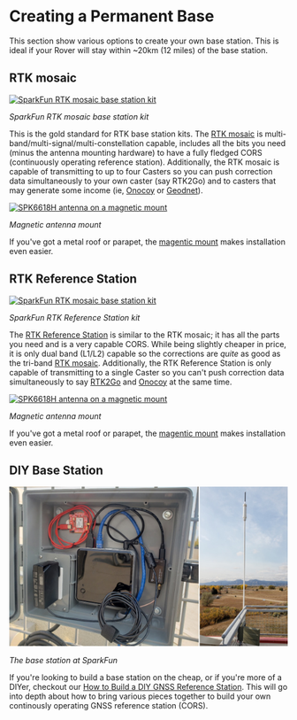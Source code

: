 # Creating a Permanent Base

This section show various options to create your own base station. This is ideal if your Rover will stay within ~20km (12 miles) of the base station.

## RTK mosaic

[![SparkFun RTK mosaic base station kit](https://cdn.sparkfun.com/r/455-455/assets/parts/2/4/0/7/2/23748-RTK-Mosaic-X5-Kit-All-Feature.jpg)](https://www.sparkfun.com/products/23748)

*SparkFun RTK mosaic base station kit*

This is the gold standard for RTK base station kits. The [RTK mosaic](https://www.sparkfun.com/products/23748) is multi-band/multi-signal/multi-constellation capable, includes all the bits you need (minus the antenna mounting hardware) to have a fully fledged CORS (continuously operating reference station). Additionally, the RTK mosaic is capable of transmitting to up to four Casters so you can push correction data simultaneously to your own caster (say RTK2Go) and to casters that may generate some income (ie, [Onocoy](https://www.onocoy.com/) or [Geodnet](https://geodnet.com/)).

[![SPK6618H antenna on a magnetic mount](https://docs.sparkfun.com/SparkFun_RTK_mosaic-X5/assets/img/hookup_guide/assembly-gnss-mount_location.jpg)](https://www.sparkfun.com/products/21257)

*Magnetic antenna mount*

If you've got a metal roof or parapet, the [magentic mount](https://www.sparkfun.com/products/21257) makes installation even easier.

## RTK Reference Station

[![SparkFun RTK mosaic base station kit](https://cdn.sparkfun.com/assets/parts/2/2/5/2/3/SparkFun_GNSS_RTK_Reference_Station_-_12.jpg)](https://www.sparkfun.com/products/22429)

*SparkFun RTK Reference Station kit*

The [RTK Reference Station](https://www.sparkfun.com/products/22429) is similar to the RTK mosaic; it has all the parts you need and is a very capable CORS. While being slightly cheaper in price, it is only dual band (L1/L2) capable so the corrections are *quite* as good as the tri-band [RTK mosaic](https://www.sparkfun.com/products/23748). Additionally, the RTK Reference Station is only capable of transmitting to a single Caster so you can't push correction data simultaneously to say [RTK2Go](https://rtk2go.com/) and [Onocoy](https://www.onocoy.com/) at the same time.

[![SPK6618H antenna on a magnetic mount](https://docs.sparkfun.com/SparkFun_RTK_mosaic-X5/assets/img/hookup_guide/assembly-gnss-mount_location.jpg)](https://www.sparkfun.com/products/21257)

*Magnetic antenna mount*

If you've got a metal roof or parapet, the [magentic mount](https://www.sparkfun.com/products/21257) makes installation even easier.

## DIY Base Station

![SparkFun Base Station Enclosure](img/Corrections/Roof_Enclosure.jpg)

*The base station at SparkFun*

If you're looking to build a base station on the cheap, or if you're more of a DIYer, checkout our [How to Build a DIY GNSS Reference Station](https://learn.sparkfun.com/tutorials/how-to-build-a-diy-gnss-reference-station/all). This will go into depth about how to bring various pieces together to build your own continously operating GNSS reference station (CORS).

